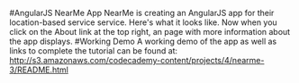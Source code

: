 #AngularJS NearMe App
NearMe is creating an AngularJS app for their location-based service service. Here's what it looks like. Now when you click on the About link at the top right, an page with more information about the app displays.
#Working Demo
A working demo of the app as well as links to complete the tutorial can be found at:
http://s3.amazonaws.com/codecademy-content/projects/4/nearme-3/README.html
